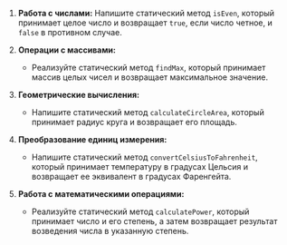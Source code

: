 1. **Работа с числами:**
   Напишите статический метод `isEven`, который принимает целое число и возвращает `true`, если число четное, и `false` в противном случае.

2. **Операции с массивами:**
   - Реализуйте статический метод `findMax`, который принимает массив целых чисел и возвращает максимальное значение.

3. **Геометрические вычисления:**
   - Напишите статический метод `calculateCircleArea`, который принимает радиус круга и возвращает его площадь.

4. **Преобразование единиц измерения:**
   - Напишите статический метод `convertCelsiusToFahrenheit`, который принимает температуру в градусах Цельсия и возвращает ее эквивалент в градусах Фаренгейта.

5. **Работа с математическими операциями:**
    - Реализуйте статический метод `calculatePower`, который принимает число и его степень, а затем возвращает результат возведения числа в указанную степень.